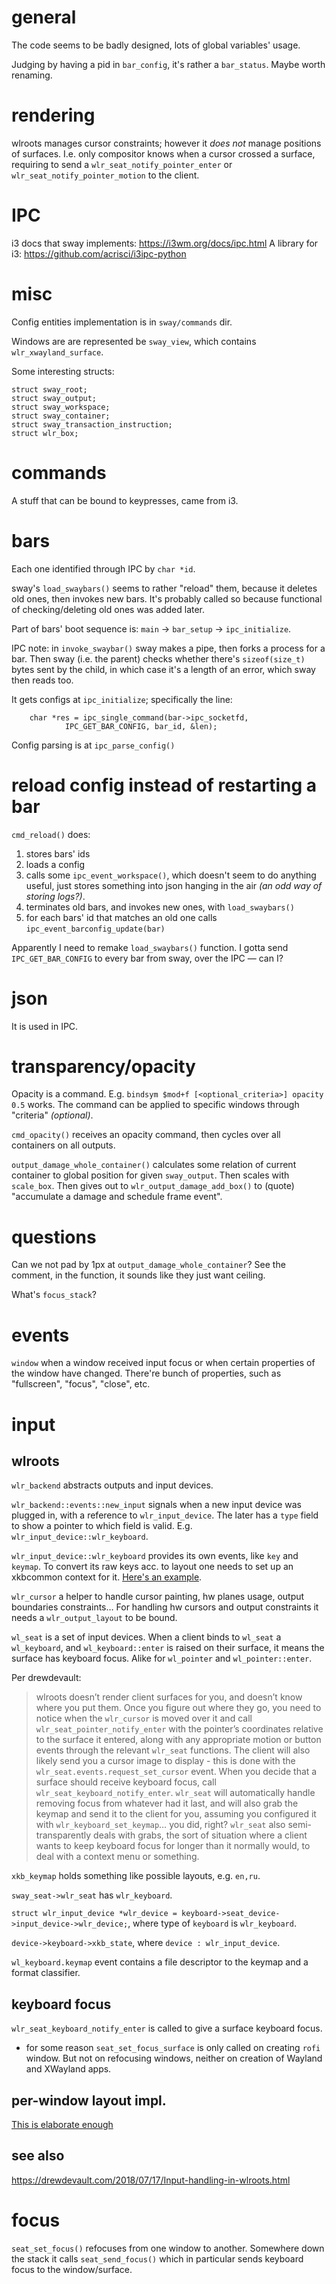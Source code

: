 # general

The code seems to be badly designed, lots of global variables' usage.

Judging by having a pid in `bar_config`, it's rather a `bar_status`. Maybe worth renaming.

# rendering

wlroots manages cursor constraints; however it *does not* manage positions of surfaces. I.e. only compositor knows when a cursor crossed a surface, requiring to send a `wlr_seat_notify_pointer_enter` or `wlr_seat_notify_pointer_motion` to the client.

# IPC

i3 docs that sway implements: https://i3wm.org/docs/ipc.html
A library for i3: https://github.com/acrisci/i3ipc-python

# misc

Config entities implementation is in `sway/commands` dir.

Windows are are represented be `sway_view`, which contains `wlr_xwayland_surface`.

Some interesting structs:

    struct sway_root;
    struct sway_output;
    struct sway_workspace;
    struct sway_container;
    struct sway_transaction_instruction;
    struct wlr_box;

# commands

A stuff that can be bound to keypresses, came from i3.

# bars

Each one identified through IPC by `char *id`.

sway's `load_swaybars()` seems to rather "reload" them, because it deletes old ones, then invokes new bars. It's probably called so because functional of checking/deleting old ones was added later.

Part of bars' boot sequence is: `main` → `bar_setup` → `ipc_initialize`.

IPC note: in `invoke_swaybar()` sway makes a pipe, then forks a process for a bar. Then sway (i.e. the parent) checks whether there's `sizeof(size_t)` bytes sent by the child, in which case it's a length of an error, which sway then reads too.

It gets configs at `ipc_initialize`; specifically the line:

        char *res = ipc_single_command(bar->ipc_socketfd,
                IPC_GET_BAR_CONFIG, bar_id, &len);

Config parsing is at `ipc_parse_config()`

# reload config instead of restarting a bar

`cmd_reload()` does:

1. stores bars' ids
2. loads a config
3. calls some `ipc_event_workspace()`, which doesn't seem to do anything useful, just stores something into json hanging in the air *(an odd way of storing logs?)*.
4. terminates old bars, and invokes new ones, with `load_swaybars()`
5. for each bars' id that matches an old one calls `ipc_event_barconfig_update(bar)`

Apparently I need to remake `load_swaybars()` function. I gotta send `IPC_GET_BAR_CONFIG` to every bar from sway, over the IPC — can I?

# json

It is used in IPC.

# transparency/opacity

Opacity is a command. E.g. `bindsym $mod+f [<optional_criteria>] opacity 0.5` works. The command can be applied to specific windows through "criteria" *(optional)*.

`cmd_opacity()` receives an opacity command, then cycles over all containers on all outputs.

`output_damage_whole_container()` calculates some relation of current container to global position for given `sway_output`. Then scales with `scale_box`. Then gives out to `wlr_output_damage_add_box()` to (quote) "accumulate a damage and schedule frame event".

# questions

Can we not pad by 1px at `output_damage_whole_container`? See the comment, in the function, it sounds like they just want ceiling.

What's `focus_stack`?

# events

`window` when a window received input focus or when certain properties of the window have changed. There're bunch of properties, such as "fullscreen", "focus", "close", etc.

# input

## wlroots

`wlr_backend` abstracts outputs and input devices.

`wlr_backend::events::new_input` signals when a new input device was plugged in, with a reference to `wlr_input_device`. The later has a `type` field to show a pointer to which field is valid. E.g. `wlr_input_device::wlr_keyboard`.

`wlr_input_device::wlr_keyboard` provides its own events, like `key` and `keymap`. To convert its raw keys acc. to layout one needs to set up an xkbcommon context for it. [Here's an example][1].

`wlr_cursor` a helper to handle cursor painting, hw planes usage, output boundaries constraints… For handling hw cursors and output constraints it needs a `wlr_output_layout` to be bound.

`wl_seat` is a set of input devices. When a client binds to `wl_seat` a `wl_keyboard`, and `wl_keyboard::enter` is raised on their surface, it means the surface has keyboard focus. Alike for `wl_pointer` and `wl_pointer::enter`.

Per drewdevault:

> wlroots doesn’t render client surfaces for you, and doesn’t know where you put them. Once you figure out where they go, you need to notice when the `wlr_cursor` is moved over it and call `wlr_seat_pointer_notify_enter` with the pointer’s coordinates relative to the surface it entered, along with any appropriate motion or button events through the relevant `wlr_seat` functions. The client will also likely send you a cursor image to display - this is done with the `wlr_seat.events.request_set_cursor` event.
 > When you decide that a surface should receive keyboard focus, call `wlr_seat_keyboard_notify_enter`. `wlr_seat` will automatically handle removing focus from whatever had it last, and will also grab the keymap and send it to the client for you, assuming you configured it with `wlr_keyboard_set_keymap`… you did, right? `wlr_seat` also semi-transparently deals with grabs, the sort of situation where a client wants to keep keyboard focus for longer than it normally would, to deal with a context menu or something.

`xkb_keymap` holds something like possible layouts, e.g. `en,ru`.

`sway_seat->wlr_seat` has `wlr_keyboard`.

`struct wlr_input_device *wlr_device = keyboard->seat_device->input_device->wlr_device;`, where type of `keyboard` is `wlr_keyboard`.

`device->keyboard->xkb_state`, where `device : wlr_input_device`.

`wl_keyboard.keymap` event contains a file descriptor to the keymap and a format classifier.

## keyboard focus

`wlr_seat_keyboard_notify_enter` is called to give a surface keyboard focus.

* for some reason `seat_set_focus_surface` is only called on creating `rofi` window. But not on refocusing windows, neither on creation of Wayland and XWayland apps.

## per-window layout impl.

[This is elaborate enough](https://github.com/xkbcommon/libxkbcommon/issues/72)

## see also

https://drewdevault.com/2018/07/17/Input-handling-in-wlroots.html

[1]: https://github.com/swaywm/wlroots/blob/4984ea49eeaa292d66be9e535d93a4d8185f3e18/examples/simple.c#L114

# focus

`seat_set_focus()` refocuses from one window to another. Somewhere down the stack it calls `seat_send_focus()` which in particular sends keyboard focus to the window/surface.
